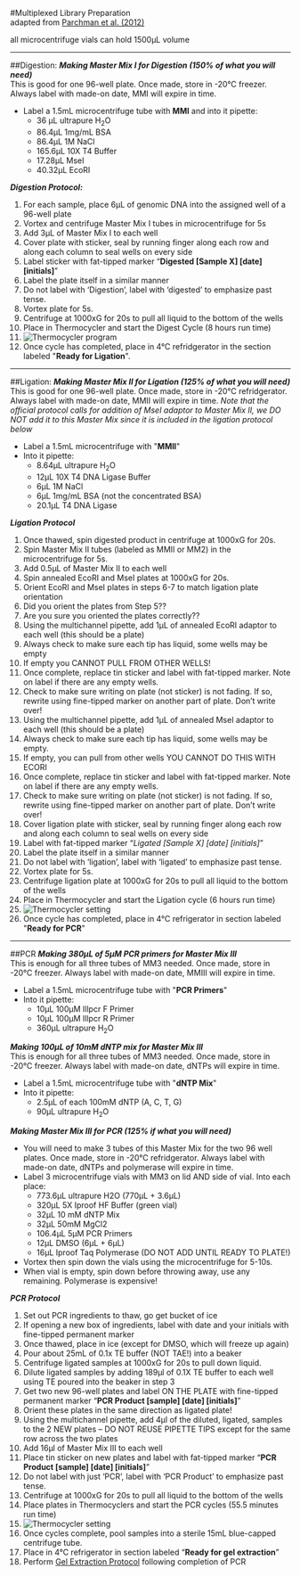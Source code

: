 #Multiplexed Library Preparation  
adapted from [Parchman et al. (2012)](http://onlinelibrary.wiley.com/doi/10.1111/j.1365-294X.2012.05513.x/full)

all microcentrifuge vials can hold 1500μL volume
___
##Digestion:
**_Making Master Mix I for Digestion (150% of what you will need)_**  
This is good for one 96-well plate. Once made, store in -20°C freezer. Always label with made-on date, MMI will expire in time.  
* Label a 1.5mL microcentrifuge tube with **MMI** and into it pipette:
  * 36 μL ultrapure H<sub>2</sub>O  
  * 86.4μL 1mg/mL BSA  
  * 86.4μL 1M NaCl  
  * 165.6μL 10X T4 Buffer  
  * 17.28μL MseI  
  * 40.32μL EcoRI  

**_Digestion Protocol:_**  

1. For each sample, place 6μL of genomic DNA into the assigned well of a 96-well plate
1. Vortex and centrifuge Master Mix I tubes in microcentrifuge for 5s
1. Add 3μL of Master Mix I to each well
1. Cover plate with sticker, seal by running finger along each row and along each column to seal wells on every side
  1. Label sticker with fat-tipped marker “**Digested [Sample X] [date] [initials]**”
  1. Label the plate itself in a similar manner
  1. Do not label with ‘Digestion’, label with ‘digested’ to emphasize past tense.
1. Vortex plate for 5s. 
1. Centrifuge at 1000xG for 20s to pull all liquid to the bottom of the wells
1. Place in Thermocycler and start the Digest Cycle (8 hours run time)
  1. ![Thermocycler program](http://4.bp.blogspot.com/-e6SPURb-Vlo/VLfyVhJRUdI/AAAAAAAAAq0/CZXib9eSYtM/s1600/unnamed.jpg) 
1. Once cycle has completed, place in 4°C refridgerator in the section labeled "**Ready for Ligation**".

___


##Ligation:
**_Making Master Mix II for Ligation (125% of what you will need)_**  
This is good for one 96-well plate. Once made, store in -20°C refridgerator.  Always label with made-on date, MMII will expire in time. 
_Note that the official protocol calls for addition of MseI adaptor to Master Mix II, we DO NOT add it to this Master Mix since it is included in the ligation protocol below_  
* Label a 1.5mL microcentrifuge with "**MMII**"  
* Into it pipette:
  * 8.64μL ultrapure H<sub>2</sub>O
  * 12μL 10X T4 DNA Ligase Buffer  
  * 6μL 1M NaCl  
  * 6μL 1mg/mL BSA (not the concentrated BSA)  
  * 20.1μL T4 DNA Ligase  

**_Ligation Protocol_**  

1. Once thawed, spin digested product in centrifuge at 1000xG for 20s.
1. Spin Master Mix II tubes (labeled as MMII or MM2) in the microcentrifuge for 5s.
1. Add 0.5μL of Master Mix II to each well
1. Spin annealed EcoRI and MseI plates at 1000xG for 20s.
1. Orient EcoRI and MseI plates in steps 6-7 to match ligation plate orientation
1. Did you orient the plates from Step 5??
1. Are you sure you oriented the plates correctly??
1. Using the multichannel pipette, add 1μL of annealed EcoRI adaptor to each well (this should be a plate)
  1. Always check to make sure each tip has liquid, some wells may be empty
  1. If empty you CANNOT PULL FROM OTHER WELLS!
  1. Once complete, replace tin sticker and label with fat-tipped marker. Note on label if there are any empty wells.
  1. Check to make sure writing on plate (not sticker) is not fading. If so, rewrite using fine-tipped marker on another part of plate. Don’t write over!
1. Using the multichannel pipette, add 1μL of annealed MseI adaptor to each well (this should be a plate)
  1. Always check to make sure each tip has liquid, some wells may be empty.
  1. If empty, you can pull from other wells YOU CANNOT DO THIS WITH ECORI
  1. Once complete, replace tin sticker and label with fat-tipped marker. Note on label if there are any empty wells.
  1. Check to make sure writing on plate (not sticker) is not fading. If so, rewrite using fine-tipped marker on another part of plate. Don’t write over!
1. Cover ligation plate with sticker, seal by running finger along each row and along each column to seal wells on every side
  1. Label with fat-tipped marker “*Ligated [Sample X] [date] [initials]*”
  1. Label the plate itself in a similar manner  
  1. Do not label with ‘ligation’, label with ‘ligated’ to emphasize past tense.  
1. Vortex plate for 5s.  
1. Centrifuge ligation plate at 1000xG for 20s to pull all liquid to the bottom of the wells
1. Place in Thermocycler and start the Ligation cycle (6 hours run time)
  1. ![Thermocycler setting](http://2.bp.blogspot.com/-ytBH1GGjlDM/VLfyV20iqaI/AAAAAAAAAqw/io6rOJAdFKo/s1600/unnamed-1.jpg)
1. Once cycle has completed, place in 4°C refrigerator in section labeled "**Ready for PCR**"


___

##PCR
**_Making 380μL of 5μM PCR primers for Master Mix III_**  
This is enough for all three tubes of MM3 needed. Once made, store in -20°C freezer.  Always label with made-on date, MMIII will expire in time. 
  * Label a 1.5mL microcentrifuge tube with "**PCR Primers**"
  * Into it pipette:  
    * 10μL 100μM Illpcr F Primer  
    * 10μL 100μM Illpcr R Primer  
    * 360μL ultrapure H<sub>2</sub>O  

**_Making 100μL of 10mM dNTP mix for Master Mix III_**  
This is enough for all three tubes of MM3 needed. Once made, store in -20°C freezer. Always label with made-on date, dNTPs will expire in time. 
  * Label a 1.5mL microcentrifuge tube with "**dNTP Mix**"  
  * Into it pipette:  
    * 2.5μL of each 100mM dNTP (A, C, T, G)  
    * 90μL ultrapure H<sub>2</sub>O

**_Making Master Mix III for PCR (125% if what you will need)_**  
  * You will need to make 3 tubes of this Master Mix for the two 96 well plates. Once made, store in -20°C refridgerator. Always label with made-on date, dNTPs and polymerase will expire in time.
  * Label 3 microcentrifuge vials with MM3 on lid AND side of vial. Into each place:
    * 773.6μL ultrapure H2O (770μL + 3.6μL)  
    * 320μL 5X Iproof HF Buffer (green vial)  
    * 32μL 10 mM dNTP Mix  
    * 32μL 50mM MgCl2  
    * 106.4μL 5μM PCR Primers  
    * 12μL DMSO (6μL + 6μL)  
    * 16μL Iproof Taq Polymerase (DO NOT ADD UNTIL READY TO PLATE!)  
  * Vortex then spin down the vials using the microcentrifuge for 5-10s.
  * When vial is empty, spin down before throwing away, use any remaining. Polymerase is expensive!  

**_PCR Protocol_**  

1. Set out PCR ingredients to thaw, go get bucket of ice  
  1. If opening a new box of ingredients, label with date and your initials with fine-tipped permanent marker
1. Once thawed, place in ice (except for DMSO, which will freeze up again)
1. Pour about 25mL of 0.1x TE buffer (NOT TAE!) into a beaker
1. Centrifuge ligated samples at 1000xG for 20s to pull down liquid.
1. Dilute ligated samples by adding 189μl of 0.1X TE buffer to each well using TE poured into the beaker in step 3
1. Get two new 96-well plates and label ON THE PLATE with fine-tipped permanent marker “**PCR Product [sample] [date] [initials]**”
1. Orient these plates in the same direction as ligated plate!
  1. Using the multichannel pipette, add 4μl of the diluted, ligated, samples to the 2 NEW plates – DO NOT REUSE PIPETTE TIPS except for the same row across the two plates
1. Add 16μl of Master Mix III to each well
1. Place tin sticker on new plates and label with fat-tipped marker “**PCR Product [sample] [date] [initials]**”
  1. Do not label with just ‘PCR’, label with ‘PCR Product’ to emphasize past tense.
1. Centrifuge at 1000xG for 20s to pull all liquid to the bottom of the wells
1. Place plates in Thermocyclers and start the PCR cycles (55.5 minutes run time)
  1. ![Thermocycler setting](http://4.bp.blogspot.com/-xsMSgVGlnkE/VLfyfdTraQI/AAAAAAAAArA/1_NRwjjYqDg/s1600/unnamed-2.jpg)
1. Once cycles complete, pool samples into a sterile 15mL blue-capped centrifuge tube.
  1. Place in 4°C refrigerator in section labeled “**Ready for gel extraction**”
1. Perform [Gel Extraction Protocol](https://github.com/EckertLab/protocols/blob/master/gel_extraction_protocol.md) following completion of PCR




